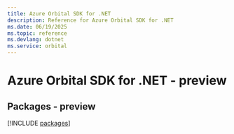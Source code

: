 ```yaml
---
title: Azure Orbital SDK for .NET
description: Reference for Azure Orbital SDK for .NET
ms.date: 06/19/2025
ms.topic: reference
ms.devlang: dotnet
ms.service: orbital
---
```

# Azure Orbital SDK for .NET - preview
## Packages - preview
[!INCLUDE [packages](orbital-index.md)]